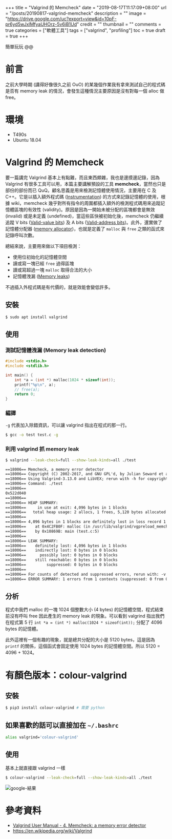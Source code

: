 +++
title = "Valgrind 的 Memcheck"
date = "2019-08-17T11:17:09+08:00"
url = "/posts/20190817-valgrind-memcheck"
description = ""
image = "https://drive.google.com/uc?export=view&id=10pF-pr6yd5wJxlMfyaUHOrz-5v6iB1Ud"
credit = ""
thumbnail = ""
comments = true
categories = ["軟體工具"]
tags = ["valgrind", "profiling"]
toc = true
draft = true
+++
<!-- https://drive.google.com/uc?export=view&id=1_AbE-ZZwgjrCTgCi9ypGCVyYqWvxDO6f -->

簡單玩玩 @@

<!--more-->

# 前言

之前大學時期 (講得好像很久之前 OuO) 的某幾個作業我有拿來測試自己的程式碼是否有 memory leak 的情況，會發生這種情況主要原因是沒有對每一個 alloc 做 free。

# 環境

+ T490s
+ Ubuntu 18.04

# Valgrind 的 Memcheck

要一篇講完 Valgrind 基本上有點難，而且東西頗雜，我也是邊摸邊記錄，因為 Valgrind 有很多工具可以用，本篇主要講解預設的工具 __memcheck__，當然也只是部份的部份而已 QuQ。顧名思義是用來檢測記憶體使用情況，主要用在 C 及 C++。它是以插入額外程式碼 ([Instrumentation](https://en.wikipedia.org/wiki/Profiling_(computer_programming)#Instrumentation)) 的方式來記錄記憶體的使用，根據 wiki，memcheck 幾乎對所有指令的周圍都插入額外的檢測程式碼用來追蹤記憶體區塊的有效性 (validity)。原因是因為一開始未被分配的區塊都會是無效 (invalid) 或是未定義 (undefined)，當這些區快被初始化後，memcheck 仍繼續追蹤 V bits ([Valid-value bits](http://valgrind.org/docs/manual/mc-manual.html#mc-manual.value)) 及 A bits ([Valid-address bits](http://valgrind.org/docs/manual/mc-manual.html#mc-manual.vaddress))。此外，還實做了記憶體分配器 ([memory allocator](https://en.wikipedia.org/wiki/C_dynamic_memory_allocation))，也就是定義了 `malloc` 與 `free` 之類的函式來記錄呼叫次數。

總結來說，主要用來做以下項目檢測：

+ 使用位初始化的記憶體空間
+ 讀或寫一塊已經 `free` 過得區塊
+ 讀或寫超過一塊 `malloc` 取得合法的大小
+ 記憶體洩漏 ([Memory leaks](https://en.wikipedia.org/wiki/Memory_leak))

不過插入外程式碼是有代價的，就是效能會變低許多。

## 安裝

```bash
$ sudo apt install valgrind
```

## 使用

### 測試記憶體洩漏 (Memory leak detection)

```c
#include <stdio.h>
#include <stdlib.h>

int main() {
    int *a = (int *) malloc(1024 * sizeof(int));
    printf("%p\n", a);
    // free(a);
    return 0;
}
```

### 編譯

`-g` 代表加入除錯資訊，可以讓 valgrind 指出在程式的那一行。
```bash
$ gcc -o test test.c -g
```

### 利用 valgrind 抓 memory leak

```bash
$ valgrind --leak-check=full --show-leak-kinds=all ./test
```
```txt
==18006== Memcheck, a memory error detector
==18006== Copyright (C) 2002-2017, and GNU GPL'd, by Julian Seward et al.
==18006== Using Valgrind-3.13.0 and LibVEX; rerun with -h for copyright info
==18006== Command: ./test
==18006== 
0x522d040
==18006== 
==18006== HEAP SUMMARY:
==18006==     in use at exit: 4,096 bytes in 1 blocks
==18006==   total heap usage: 2 allocs, 1 frees, 5,120 bytes allocated
==18006== 
==18006== 4,096 bytes in 1 blocks are definitely lost in loss record 1 of 1
==18006==    at 0x4C2FB0F: malloc (in /usr/lib/valgrind/vgpreload_memcheck-amd64-linux.so)
==18006==    by 0x10869B: main (test.c:5)
==18006== 
==18006== LEAK SUMMARY:
==18006==    definitely lost: 4,096 bytes in 1 blocks
==18006==    indirectly lost: 0 bytes in 0 blocks
==18006==      possibly lost: 0 bytes in 0 blocks
==18006==    still reachable: 0 bytes in 0 blocks
==18006==         suppressed: 0 bytes in 0 blocks
==18006== 
==18006== For counts of detected and suppressed errors, rerun with: -v
==18006== ERROR SUMMARY: 1 errors from 1 contexts (suppressed: 0 from 0)
```

## 分析

程式中我們 malloc 的一塊 1024 個整數大小 (4 bytes) 的記憶體空間，程式結束前沒有呼叫 free 因此產生的 memory leak 的現象。可以看到 valgrind 指出我們在程式第 5 行 `int *a = (int *) malloc(1024 * sizeof(int));` 分配了 4096 bytes 的記憶體。

此外這裡有一個有趣的現象，就是總共分配的大小是 5120 bytes，這是因為 `printf` 的關係，這個函式會固定使用 1024 bytes 的記憶體空間。所以 5120 = 4096 + 1024。

# 有顏色版本：colour-valgrind

## 安裝

```bash
$ pip3 install colour-valgrind # 需要 python
```

## 如果喜歡的話可以直接加在 `~/.bashrc`
```bash
alias valgrind='colour-valgrind'
```

## 使用

基本上就直接跟 valgrind 一樣

```bash
$ colour-valgrind --leak-check=full --show-leak-kinds=all ./test
```
![google-結果](https://drive.google.com/open?id=10pF-pr6yd5wJxlMfyaUHOrz-5v6iB1Ud)

# 參考資料
+ [Valgrind User Manual - 4. Memcheck: a memory error detector](http://valgrind.org/docs/manual/mc-manual.html)
+ https://en.wikipedia.org/wiki/Valgrind

